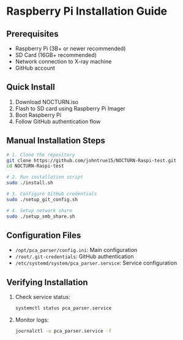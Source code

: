 # Raspberry Pi Installation Guide

## Prerequisites
- Raspberry Pi (3B+ or newer recommended)
- SD Card (16GB+ recommended)
- Network connection to X-ray machine
- GitHub account

## Quick Install
1. Download NOCTURN.iso
2. Flash to SD card using Raspberry Pi Imager
3. Boot Raspberry Pi
4. Follow GitHub authentication flow

## Manual Installation Steps
```bash
# 1. Clone the repository
git clone https://github.com/johntrue15/NOCTURN-Raspi-test.git
cd NOCTURN-Raspi-test

# 2. Run installation script
sudo ./install.sh

# 3. Configure GitHub credentials
sudo ./setup_git_config.sh

# 4. Setup network share
sudo ./setup_smb_share.sh
```

## Configuration Files
- `/opt/pca_parser/config.ini`: Main configuration
- `/root/.git-credentials`: GitHub authentication
- `/etc/systemd/system/pca_parser.service`: Service configuration

## Verifying Installation
1. Check service status:
   ```bash
   systemctl status pca_parser.service
   ```
2. Monitor logs:
   ```bash
   journalctl -u pca_parser.service -f
   ``` 